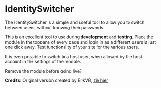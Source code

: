 # IdentitySwitcher
The IdentitySwitcher is a simple and useful tool to allow you to switch between users, without knowing their passwords.

This is an excellent tool to use during **development** and **testing**. Place the module in the toppane of every page and login in as a different users is just one click away. Test functionality of your site for the various users. 

It is even possible to switch to a host user, when allowed by the host account in the settings of the module.

Remove the module before going live?

**Credits**: Original version created by ErikVB, [zie hier](https://github.com/erikvb/Dnn.IdentitySwitcher)
